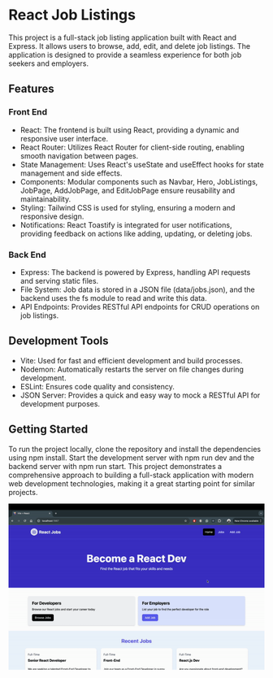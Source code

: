# React Job Listings
This project is a full-stack job listing application built with React and Express. It allows users to browse, add, edit, and delete job listings. The application is designed to provide a seamless experience for both job seekers and employers.

## Features

### Front End
<ul>
  <li>React: The frontend is built using React, providing a dynamic and responsive user interface.</li>
  <li>React Router: Utilizes React Router for client-side routing, enabling smooth navigation between pages.</li>
  <li>State Management: Uses React's useState and useEffect hooks for state management and side effects.</li>
  <li>Components: Modular components such as Navbar, Hero, JobListings, JobPage, AddJobPage, and EditJobPage ensure reusability and maintainability.</li>
  <li>Styling: Tailwind CSS is used for styling, ensuring a modern and responsive design.</li>
  <li>Notifications: React Toastify is integrated for user notifications, providing feedback on actions like adding, updating, or deleting jobs.</li>
</ul>

### Back End 
<ul>
  <li>Express: The backend is powered by Express, handling API requests and serving static files.</li>
  <li>File System: Job data is stored in a JSON file (data/jobs.json), and the backend uses the fs module to read and write this data.</li>
  <li>API Endpoints: Provides RESTful API endpoints for CRUD operations on job listings.</li>
</ul>

## Development Tools
<ul>
  <li>Vite: Used for fast and efficient development and build processes.</li>
  <li>Nodemon: Automatically restarts the server on file changes during development.</li>
  <li>ESLint: Ensures code quality and consistency.</li>
  <li>JSON Server: Provides a quick and easy way to mock a RESTful API for development purposes.</li>
</ul>

## Getting Started
To run the project locally, clone the repository and install the dependencies using npm install. Start the development server with npm run dev and the backend server with npm run start.
This project demonstrates a comprehensive approach to building a full-stack application with modern web development technologies, making it a great starting point for similar projects.

![gif](./demo.gif)

